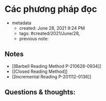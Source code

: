 # Các phương pháp đọc 

- metadata
	- created: June 28, 2021 9:24 PM 
	- tags: #created/2021/June/28,
	- previous note:

## Notes
- [[Barbell Reading Method P-210628-0934]]
- [[Closed Reading Method]]
- [[Incremental Reading P-201112-0136]]
## Questions & thoughts:


